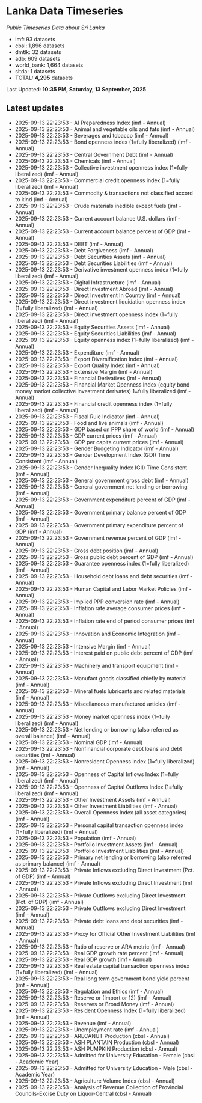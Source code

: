 # Lanka Data Timeseries
*Public Timeseries Data about Sri Lanka*

* imf: 93 datasets
* cbsl: 1,896 datasets
* dmtlk: 32 datasets
* adb: 609 datasets
* world_bank: 1,664 datasets
* sltda: 1 datasets
* TOTAL: **4,295** datasets

Last Updated: **10:35 PM, Saturday, 13 September, 2025**

## Latest updates

* 2025-09-13 22:23:53 - AI Preparedness Index (imf - Annual)
* 2025-09-13 22:23:53 - Animal and vegetable oils and fats (imf - Annual)
* 2025-09-13 22:23:53 - Beverages and tobacco (imf - Annual)
* 2025-09-13 22:23:53 - Bond openness index (1=fully liberalized) (imf - Annual)
* 2025-09-13 22:23:53 - Central Government Debt (imf - Annual)
* 2025-09-13 22:23:53 - Chemicals (imf - Annual)
* 2025-09-13 22:23:53 - Collective investment openness index (1=fully liberalized) (imf - Annual)
* 2025-09-13 22:23:53 - Commercial credit openness index (1=fully liberalized) (imf - Annual)
* 2025-09-13 22:23:53 - Commodity & transactions not classified accord to kind (imf - Annual)
* 2025-09-13 22:23:53 - Crude materials inedible except fuels (imf - Annual)
* 2025-09-13 22:23:53 - Current account balance U.S. dollars (imf - Annual)
* 2025-09-13 22:23:53 - Current account balance percent of GDP (imf - Annual)
* 2025-09-13 22:23:53 - DEBT (imf - Annual)
* 2025-09-13 22:23:53 - Debt Forgiveness (imf - Annual)
* 2025-09-13 22:23:53 - Debt Securities Assets (imf - Annual)
* 2025-09-13 22:23:53 - Debt Securities Liabilities (imf - Annual)
* 2025-09-13 22:23:53 - Derivative investment openness index (1=fully liberalized) (imf - Annual)
* 2025-09-13 22:23:53 - Digital Infrastructure (imf - Annual)
* 2025-09-13 22:23:53 - Direct Investment Abroad (imf - Annual)
* 2025-09-13 22:23:53 - Direct Investment In Country (imf - Annual)
* 2025-09-13 22:23:53 - Direct investment liquidation openness index (1=fully liberalized) (imf - Annual)
* 2025-09-13 22:23:53 - Direct investment openness index (1=fully liberalized) (imf - Annual)
* 2025-09-13 22:23:53 - Equity Securities Assets (imf - Annual)
* 2025-09-13 22:23:53 - Equity Securities Liabilities (imf - Annual)
* 2025-09-13 22:23:53 - Equity openness index (1=fully liberalized) (imf - Annual)
* 2025-09-13 22:23:53 - Expenditure (imf - Annual)
* 2025-09-13 22:23:53 - Export Diversification Index (imf - Annual)
* 2025-09-13 22:23:53 - Export Quality Index (imf - Annual)
* 2025-09-13 22:23:53 - Extensive Margin (imf - Annual)
* 2025-09-13 22:23:53 - Financial Derivatives (imf - Annual)
* 2025-09-13 22:23:53 - Financial Market Openness Index (equity bond money market collective investment derivates) 1=fully liberalized (imf - Annual)
* 2025-09-13 22:23:53 - Financial credit openness index (1=fully liberalized) (imf - Annual)
* 2025-09-13 22:23:53 - Fiscal Rule Indicator (imf - Annual)
* 2025-09-13 22:23:53 - Food and live animals (imf - Annual)
* 2025-09-13 22:23:53 - GDP based on PPP share of world (imf - Annual)
* 2025-09-13 22:23:53 - GDP current prices (imf - Annual)
* 2025-09-13 22:23:53 - GDP per capita current prices (imf - Annual)
* 2025-09-13 22:23:53 - Gender Budgeting Indicator (imf - Annual)
* 2025-09-13 22:23:53 - Gender Development Index (GDI) Time Consistent (imf - Annual)
* 2025-09-13 22:23:53 - Gender Inequality Index (GII) Time Consistent (imf - Annual)
* 2025-09-13 22:23:53 - General government gross debt (imf - Annual)
* 2025-09-13 22:23:53 - General government net lending or borrowing (imf - Annual)
* 2025-09-13 22:23:53 - Government expenditure percent of GDP (imf - Annual)
* 2025-09-13 22:23:53 - Government primary balance percent of GDP (imf - Annual)
* 2025-09-13 22:23:53 - Government primary expenditure percent of GDP (imf - Annual)
* 2025-09-13 22:23:53 - Government revenue percent of GDP (imf - Annual)
* 2025-09-13 22:23:53 - Gross debt position (imf - Annual)
* 2025-09-13 22:23:53 - Gross public debt percent of GDP (imf - Annual)
* 2025-09-13 22:23:53 - Guarantee openness index (1=fully liberalized) (imf - Annual)
* 2025-09-13 22:23:53 - Household debt loans and debt securities (imf - Annual)
* 2025-09-13 22:23:53 - Human Capital and Labor Market Policies (imf - Annual)
* 2025-09-13 22:23:53 - Implied PPP conversion rate (imf - Annual)
* 2025-09-13 22:23:53 - Inflation rate average consumer prices (imf - Annual)
* 2025-09-13 22:23:53 - Inflation rate end of period consumer prices (imf - Annual)
* 2025-09-13 22:23:53 - Innovation and Economic Integration (imf - Annual)
* 2025-09-13 22:23:53 - Intensive Margin (imf - Annual)
* 2025-09-13 22:23:53 - Interest paid on public debt percent of GDP (imf - Annual)
* 2025-09-13 22:23:53 - Machinery and transport equipment (imf - Annual)
* 2025-09-13 22:23:53 - Manufact goods classified chiefly by material (imf - Annual)
* 2025-09-13 22:23:53 - Mineral fuels lubricants and related materials (imf - Annual)
* 2025-09-13 22:23:53 - Miscellaneous manufactured articles (imf - Annual)
* 2025-09-13 22:23:53 - Money market openness index (1=fully liberalized) (imf - Annual)
* 2025-09-13 22:23:53 - Net lending or borrowing (also referred as overall balance) (imf - Annual)
* 2025-09-13 22:23:53 - Nominal GDP (imf - Annual)
* 2025-09-13 22:23:53 - Nonfinancial corporate debt loans and debt securities (imf - Annual)
* 2025-09-13 22:23:53 - Nonresident Openness Index (1=fully liberalized) (imf - Annual)
* 2025-09-13 22:23:53 - Openness of Capital Inflows Index (1=fully liberalized) (imf - Annual)
* 2025-09-13 22:23:53 - Openness of Capital Outflows Index (1=fully liberalized) (imf - Annual)
* 2025-09-13 22:23:53 - Other Investment Assets (imf - Annual)
* 2025-09-13 22:23:53 - Other Investment Liabilities (imf - Annual)
* 2025-09-13 22:23:53 - Overall Openness Index (all asset categories) (imf - Annual)
* 2025-09-13 22:23:53 - Personal capital transaction openness index (1=fully liberalized) (imf - Annual)
* 2025-09-13 22:23:53 - Population (imf - Annual)
* 2025-09-13 22:23:53 - Portfolio Investment Assets (imf - Annual)
* 2025-09-13 22:23:53 - Portfolio Investment Liabilities (imf - Annual)
* 2025-09-13 22:23:53 - Primary net lending or borrowing (also referred as primary balance) (imf - Annual)
* 2025-09-13 22:23:53 - Private Inflows excluding Direct Investment (Pct. of GDP) (imf - Annual)
* 2025-09-13 22:23:53 - Private Inflows excluding Direct Investment (imf - Annual)
* 2025-09-13 22:23:53 - Private Outflows excluding Direct Investment (Pct. of GDP) (imf - Annual)
* 2025-09-13 22:23:53 - Private Outflows excluding Direct Investment (imf - Annual)
* 2025-09-13 22:23:53 - Private debt loans and debt securities (imf - Annual)
* 2025-09-13 22:23:53 - Proxy for Official Other Investment Liabilities (imf - Annual)
* 2025-09-13 22:23:53 - Ratio of reserve or ARA metric (imf - Annual)
* 2025-09-13 22:23:53 - Real GDP growth rate percent (imf - Annual)
* 2025-09-13 22:23:53 - Real GDP growth (imf - Annual)
* 2025-09-13 22:23:53 - Real estate capital transaction openness index (1=fully liberalized) (imf - Annual)
* 2025-09-13 22:23:53 - Real long term government bond yield percent (imf - Annual)
* 2025-09-13 22:23:53 - Regulation and Ethics (imf - Annual)
* 2025-09-13 22:23:53 - Reserve or (Import or 12) (imf - Annual)
* 2025-09-13 22:23:53 - Reserves or Broad Money (imf - Annual)
* 2025-09-13 22:23:53 - Resident Openness Index (1=fully liberalized) (imf - Annual)
* 2025-09-13 22:23:53 - Revenue (imf - Annual)
* 2025-09-13 22:23:53 - Unemployment rate (imf - Annual)
* 2025-09-13 22:23:53 - ARECANUT Production (cbsl - Annual)
* 2025-09-13 22:23:53 - ASH PLANTAIN Production (cbsl - Annual)
* 2025-09-13 22:23:53 - ASH PUMPKIN Production (cbsl - Annual)
* 2025-09-13 22:23:53 - Admitted for University Education - Female (cbsl - Academic Year)
* 2025-09-13 22:23:53 - Admitted for University Education - Male (cbsl - Academic Year)
* 2025-09-13 22:23:53 - Agriculture Volume Index (cbsl - Annual)
* 2025-09-13 22:23:53 - Analysis of Revenue Collection of Provincial Councils-Excise Duty on Liquor-Central (cbsl - Annual)